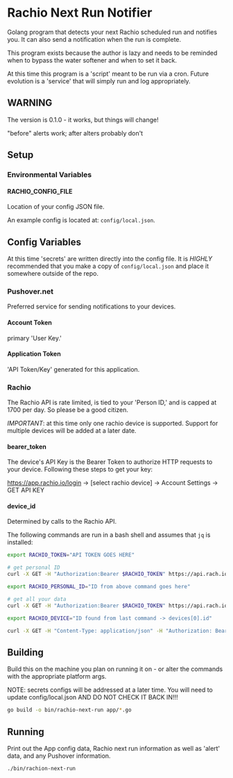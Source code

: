 # Rachio Next Run Notifier

Golang program that detects your next Rachio scheduled run and notifies you. It can also send a notification when the run is complete.

This program exists because the author is lazy and needs to be reminded when to bypass the water softener and when to set it back.

At this time this program is a 'script' meant to be run via a cron. Future evolution is a 'service' that will simply run and log appropriately.

## WARNING

The version is 0.1.0 - it works, but things will change!

"before" alerts work; after alters probably don't

## Setup

### Environmental Variables

#### RACHIO_CONFIG_FILE

Location of your config JSON file.

An example config is located at: `config/local.json`.

## Config Variables

At this time 'secrets' are written directly into the config file.  It is _HIGHLY_ recommended that you make a copy of `config/local.json` and place it somewhere outside of the repo.

### Pushover.net

Preferred service for sending notifications to your devices.

#### Account Token

primary 'User Key.'

#### Application Token

'API Token/Key' generated for this application.

### Rachio

The Rachio API is rate limited, is tied to your 'Person ID,' and is capped at 1700 per day. So please be a good citizen.

*IMPORTANT*: at this time only one rachio device is supported.  Support for multiple devices will be added at a later date.

#### bearer_token

The device's API Key is the Bearer Token to authorize HTTP requests to your device. Following these steps to get your key:

https://app.rachio.io/login -> [select rachio device] -> Account Settings -> GET API KEY

#### device_id

Determined by calls to the Rachio API.

The following commands are run in a bash shell and assumes that `jq` is installed:

```bash
export RACHIO_TOKEN="API TOKEN GOES HERE"

# get personal ID
curl -X GET -H "Authorization:Bearer $RACHIO_TOKEN" https://api.rach.io/1/public/person/info | jq .

export RACHIO_PERSONAL_ID="ID from above command goes here"

# get all your data
curl -X GET -H "Authorization:Bearer $RACHIO_TOKEN" https://api.rach.io/1/public/person/$RACHIO_PERSONAL_ID | jq .

export RACHIO_DEVICE="ID found from last command -> devices[0].id"

curl -X GET -H "Content-Type: application/json" -H "Authorization: Bearer $RACHIO_TOKEN" https://api.rach.io/1/public/device/$RACHIO_DEVICE | jq .
```
## Building

Build this on the machine you plan on running it on - or alter the commands with the appropriate platform args.

NOTE: secrets configs will be addressed at a later time.  You will need to update config/local.json AND DO NOT CHECK IT BACK IN!!!

```bash
go build -o bin/rachio-next-run app/*.go
```

## Running

Print out the App config data, Rachio next run information as well as 'alert' data, and any Pushover information.

```bash
./bin/rachion-next-run
```